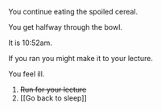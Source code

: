You continue eating the spoiled cereal.

You get halfway through the bowl.

It is 10:52am.

If you ran you might make it to your lecture.

You feel ill.

1. ~~Run for your lecture~~ 
2. [[Go back to sleep]]